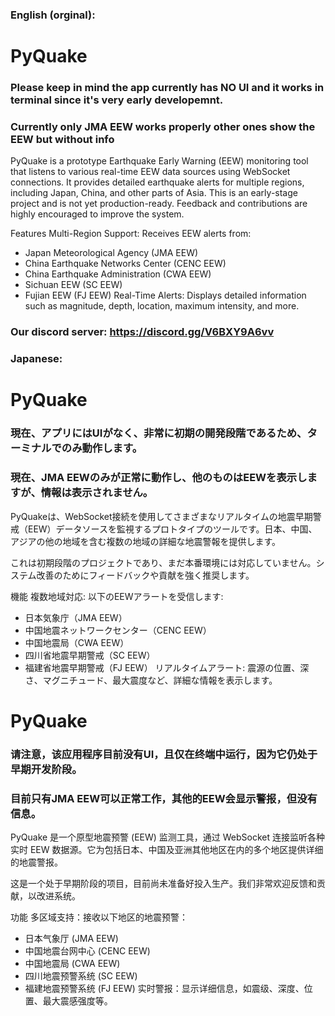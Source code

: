 ### English (orginal):
# PyQuake
### Please keep in mind the app currently has NO UI and it works in terminal since it's very early developemnt.
### Currently only JMA EEW works properly other ones show the EEW but without info 
PyQuake is a prototype Earthquake Early Warning (EEW) monitoring tool that listens to various real-time EEW data sources using WebSocket connections. It provides detailed earthquake alerts for multiple regions, including Japan, China, and other parts of Asia.
This is an early-stage project and is not yet production-ready. Feedback and contributions are highly encouraged to improve the system.

Features
Multi-Region Support: Receives EEW alerts from:

- Japan Meteorological Agency (JMA EEW)
- China Earthquake Networks Center (CENC EEW)
- China Earthquake Administration (CWA EEW)
- Sichuan EEW (SC EEW)
- Fujian EEW (FJ EEW)
Real-Time Alerts: Displays detailed information such as magnitude, depth, location, maximum intensity, and more.
### Our discord server: https://discord.gg/V6BXY9A6vv

### Japanese:
# PyQuake 

### 現在、アプリにはUIがなく、非常に初期の開発段階であるため、ターミナルでのみ動作します。
### 現在、JMA EEWのみが正常に動作し、他のものはEEWを表示しますが、情報は表示されません。
PyQuakeは、WebSocket接続を使用してさまざまなリアルタイムの地震早期警戒（EEW）データソースを監視するプロトタイプのツールです。日本、中国、アジアの他の地域を含む複数の地域の詳細な地震警報を提供します。

これは初期段階のプロジェクトであり、まだ本番環境には対応していません。システム改善のためにフィードバックや貢献を強く推奨します。

機能
複数地域対応: 以下のEEWアラートを受信します:
- 日本気象庁（JMA EEW）
- 中国地震ネットワークセンター（CENC EEW）
- 中国地震局（CWA EEW）
- 四川省地震早期警戒（SC EEW）
- 福建省地震早期警戒（FJ EEW）
リアルタイムアラート:
震源の位置、深さ、マグニチュード、最大震度など、詳細な情報を表示します。

# PyQuake 
### 请注意，该应用程序目前没有UI，且仅在终端中运行，因为它仍处于早期开发阶段。
### 目前只有JMA EEW可以正常工作，其他的EEW会显示警报，但没有信息。
PyQuake 是一个原型地震预警 (EEW) 监测工具，通过 WebSocket 连接监听各种实时 EEW 数据源。它为包括日本、中国及亚洲其他地区在内的多个地区提供详细的地震警报。

这是一个处于早期阶段的项目，目前尚未准备好投入生产。我们非常欢迎反馈和贡献，以改进系统。

功能
多区域支持：接收以下地区的地震预警：
- 日本气象厅 (JMA EEW)
- 中国地震台网中心 (CENC EEW)
- 中国地震局 (CWA EEW)
- 四川地震预警系统 (SC EEW)
- 福建地震预警系统 (FJ EEW)
实时警报：显示详细信息，如震级、深度、位置、最大震感强度等。
